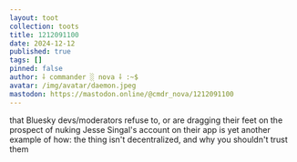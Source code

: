 ```yaml
---
layout: toot
collection: toots
title: 1212091100
date: 2024-12-12
published: true
tags: []
pinned: false
author: ⸸ commander ░ nova ⸸ :~$
avatar: /img/avatar/daemon.jpeg
mastodon: https://mastodon.online/@cmdr_nova/1212091100
---
```


that Bluesky devs/moderators refuse to, or are dragging their feet on the prospect of nuking Jesse Singal's account on their app is yet another example of how: the thing isn't decentralized, and why you shouldn't trust them
